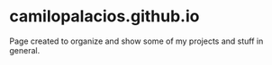 # camilopalacios.github.io

Page created to organize and show some of my projects and stuff in general.
